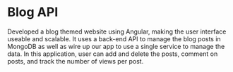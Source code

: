 # Blog API

Developed a blog themed website using Angular, making the user interface useable and scalable. It uses a back-end API to manage the blog posts in MongoDB as well as wire up our app to use a single service to manage the data. In this application, user can add and delete the posts, comment on posts, and track the number of views per post.

